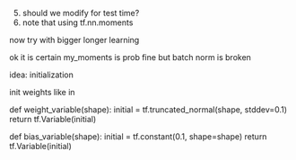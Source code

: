 5. should we modify for test time?
9. note that using tf.nn.moments


now try with bigger longer learning

ok it is certain
my_moments is prob fine
but batch norm is broken

idea: initialization


init weights like in

def weight_variable(shape):
  initial = tf.truncated_normal(shape, stddev=0.1)
  return tf.Variable(initial)

def bias_variable(shape):
  initial = tf.constant(0.1, shape=shape)
  return tf.Variable(initial)